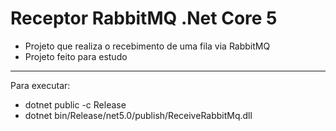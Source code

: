 # Receptor RabbitMQ .Net Core 5

- Projeto que realiza o recebimento de uma fila via RabbitMQ
- Projeto feito para estudo

---

Para executar:

- dotnet public -c Release
- dotnet bin/Release/net5.0/publish/ReceiveRabbitMq.dll